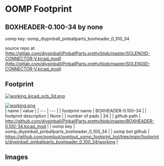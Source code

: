 # OOMP Footprint  
## BOXHEADER-0.100-34  by none  
  
oomp key: oomp_diypinball_pinballparts_boxheader_0_100_34  
  
source repo at: [http://gitlab.com/diypinball/PinballParts.pretty/blob/master/SOLENOID-CONNECTOR-V.kicad_mod](http://gitlab.com/diypinball/PinballParts.pretty/blob/master/SOLENOID-CONNECTOR-V.kicad_mod)  
## Footprint  
  
[![working_kicad_pcb_3d.png](working_kicad_pcb_3d_600.png)](working_kicad_pcb_3d.png)  
  
[![working.png](working_600.png)](working.png)  
| name | value | 
| --- | --- | 
| footprint name | BOXHEADER-0.100-34 | 
| footprint description | None | 
| number of pads | 34 | 
| github path | http://github.com/diypinball/PinballParts.pretty/blob/master/BOXHEADER-0.100-34.kicad_mod | 
| oomp key | oomp_diypinball_pinballparts_boxheader_0_100_34 | 
| oomp bot github | https://github.com/oomlout/oomlout_oomp_footprint_bot/tree/main/footprints/diypinball_pinballparts_boxheader_0_100_34/working | 
## Images  
